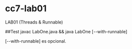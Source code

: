 # cc7-lab01
LAB01 (Threads &amp; Runnable)

##Test
javac LabOne.java && java LabOne [--with-runnable]

[--with-runnable] es opcional.
